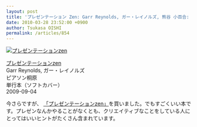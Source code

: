 ```yaml
---
layout: post
title: 'プレゼンテーション Zen: Garr Reynolds, ガー・レイノルズ, 熊谷 小百合: 本'
date: 2010-03-28 23:52:00 +0900
author: Tsukasa OISHI
permalink: /articles/854
---
```



 [![プレゼンテーションzen](https://images-na.ssl-images-amazon.com/images/I/413z-nHOErL._SL160_.jpg "プレゼンテーションzen")](http://www.amazon.co.jp/%E3%83%97%E3%83%AC%E3%82%BC%E3%83%B3%E3%83%86%E3%83%BC%E3%82%B7%E3%83%A7%E3%83%B3zen-Garr-Reynolds/dp/4894713284%3FSubscriptionId%3DAKIAIKJECTBTL3JTYTKA%26tag%3Dkaeruspoon-22%26linkCode%3Dxm2%26camp%3D2025%26creative%3D165953%26creativeASIN%3D4894713284)  

 [プレゼンテーションzen](http://www.amazon.co.jp/%E3%83%97%E3%83%AC%E3%82%BC%E3%83%B3%E3%83%86%E3%83%BC%E3%82%B7%E3%83%A7%E3%83%B3zen-Garr-Reynolds/dp/4894713284%3FSubscriptionId%3DAKIAIKJECTBTL3JTYTKA%26tag%3Dkaeruspoon-22%26linkCode%3Dxm2%26camp%3D2025%26creative%3D165953%26creativeASIN%3D4894713284)  
Garr Reynolds, ガー・レイノルズ  
ピアソン桐原  
単行本（ソフトカバー）  
2009-09-04  

今さらですが、 [「プレゼンテーションzen」](http://www.amazon.co.jp/%E3%83%97%E3%83%AC%E3%82%BC%E3%83%B3%E3%83%86%E3%83%BC%E3%82%B7%E3%83%A7%E3%83%B3zen-Garr-Reynolds/dp/4894713284%3FSubscriptionId%3DAKIAIKJECTBTL3JTYTKA%26tag%3Dkaeruspoon-22%26linkCode%3Dxm2%26camp%3D2025%26creative%3D165953%26creativeASIN%3D4894713284)を買いました。でもすごくいい本です。プレゼンなんかやることがなくとも、クリエイティブなことをしている人にとってはいいヒントがたくさん含まれています。  
